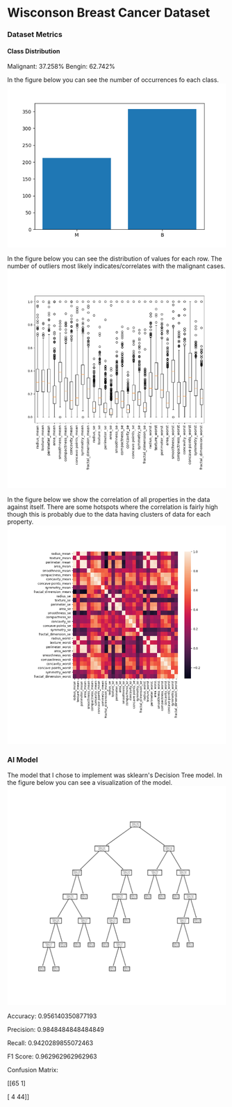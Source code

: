 # Wisconson Breast Cancer Dataset

### Dataset Metrics

#### Class Distribution

Malignant: 37.258%
Bengin: 62.742%

In the figure below you can see the number of occurrences fo each class.
![Number of Occurrences for each class](class_distribution.png)

In the figure below you can see the distribution of values for each row.
The number of outliers most likely indicates/correlates with the malignant
cases.
![Data Distribution](data_distribution.png)

In the figure below we show the correlation of all properties in the data
against itself. There are some hotspots where the correlation is fairly high
though this is probably due to the data having clusters of data for each 
property.
![Correlation Plot](correlation_plot.png)

### AI Model

The model that I chose to implement was sklearn's Decision Tree model.
In the figure below you can see a visualization of the model.
![visualization](classifier_visualization.png)

Accuracy: 0.956140350877193

Precision: 0.9848484848484849

Recall: 0.9420289855072463

F1 Score: 0.962962962962963
    
Confusion Matrix:

 [[65  1]
 
 [ 4 44]]